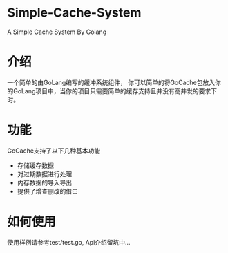 # Simple-Cache-System
A Simple Cache System By Golang


# 介绍
一个简单的由GoLang编写的缓冲系统组件， 你可以简单的将GoCache包放入你的GoLang项目中，当你的项目只需要简单的缓存支持且并没有高并发的要求下时。

# 功能
GoCache支持了以下几种基本功能

* 存储缓存数据
* 对过期数据进行处理
* 内存数据的导入导出
* 提供了增查删改的借口

# 如何使用
 
 使用样例请参考test/test.go, Api介绍留坑中...
